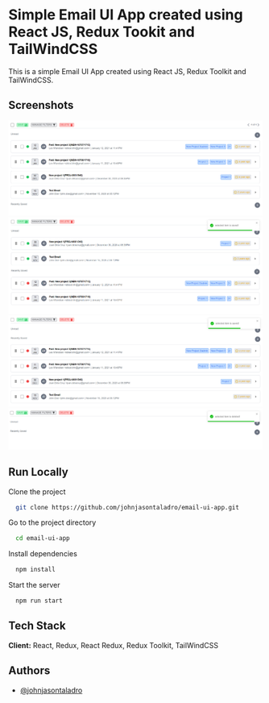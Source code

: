 # Simple Email UI App created using React JS, Redux Tookit and TailWindCSS

This is a simple Email UI App created using React JS, Redux Toolkit and TailWindCSS.

## Screenshots

![App Screenshot](https://raw.githubusercontent.com/johnjasontaladro/email-ui-app/master/screenshots/screenshot1.PNG)
![App Screenshot](https://raw.githubusercontent.com/johnjasontaladro/email-ui-app/master/screenshots/screenshot2.PNG)
![App Screenshot](https://raw.githubusercontent.com/johnjasontaladro/email-ui-app/master/screenshots/screenshot3.PNG)
![App Screenshot](https://raw.githubusercontent.com/johnjasontaladro/email-ui-app/master/screenshots/screenshot4.PNG)

## Run Locally

Clone the project

```bash
  git clone https://github.com/johnjasontaladro/email-ui-app.git
```

Go to the project directory

```bash
  cd email-ui-app
```

Install dependencies

```bash
  npm install
```

Start the server

```bash
  npm run start
```

## Tech Stack

**Client:** React, Redux, React Redux, Redux Toolkit, TailWindCSS

## Authors

- [@johnjasontaladro](https://github.com/johnjasontaladro)
